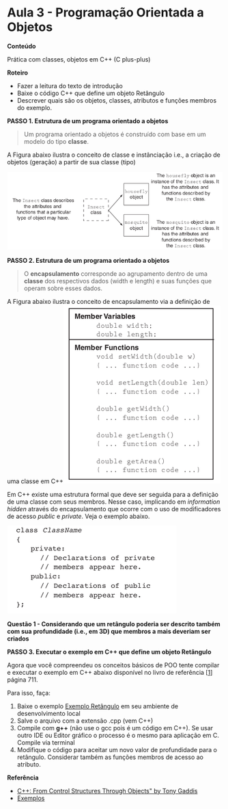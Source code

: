 # Aula 3 - Programação Orientada a Objetos
**Conteúdo**

Prática com classes, objetos em C++ (C plus-plus)

**Roteiro**

- Fazer a leitura do texto de introdução
- Baixe o código C++ que define um objeto Retângulo
- Descrever quais são os objetos, classes, atributos e funções membros do exemplo.

**PASSO 1. Estrutura de um programa orientado a objetos**

> Um programa orientado a objetos é construído com base em um modelo do tipo **classe**. 

A Figura abaixo ilustra o conceito de classe e instânciação i.e., a criação de objetos (geração) a partir de sua classe (tipo) 

![Instância de uma classe](Image-Instance.png) 

**PASSO 2. Estrutura de um programa orientado a objetos**

> O **encapsulamento** corresponde ao agrupamento dentro de uma **classe** dos respectivos dados (width e length) e suas funções que operam sobre esses dados.

A Figura abaixo ilustra o conceito de encapsulamento via a definição de uma classe em C++![Exemplo de encapsulamento e seus campos](Image-Representation.png) 

Em C++ existe uma estrutura formal que deve ser seguida para a definição de uma classe com seus membros. Nesse caso, implicando em *information hidden* através do encapsulamento que ocorre com o uso de modificadores de acesso *public* e *private*. Veja o exemplo abaixo.


![Definição de classe](Image-Class-Def.png) 

**Questão 1 - Considerando que um retângulo poderia ser descrito também com sua profundidade (i.e., em 3D) que membros a mais deveriam ser criados**


**PASSO 3. Executar o exemplo em C++ que define um objeto Retângulo**

Agora que você compreendeu os conceitos básicos de POO tente compilar e executar o exemplo em C++ abaixo disponível no livro de referência [[1]] página 711.

Para isso, faça:
1. Baixe o exemplo [Exemplo Retângulo][3] em seu ambiente de desenvolvimento local
2. Salve o arquivo com a extensão .cpp (vem C++)
3. Compile com **g++** (não use o gcc pois é um código em C++). Se usar outro IDE ou Editor gráfico o processo é o mesmo para aplicação em C. Compile via terminal
4. Modifique o código para aceitar um novo valor de profundidade para o retângulo. Considerar também as funções membros de acesso ao atributo.


**Referência**
- [C++: From Control Structures Through Objects" by Tony Gaddis][1] 
- [Exemplos][2]

[1]:https://www.syl9.com/csci193/Notes/193eigth.pdf
[2]:https://github.com/jesushilarioh/DelMarCSi.cpp
[3]:../SourceCode/Chapter%2013/Pr13-1.cpp
